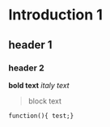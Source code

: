 # Introduction 1

## header 1
### header 2
**bold text**
*italy text*

> block text

    function(){ test;}
